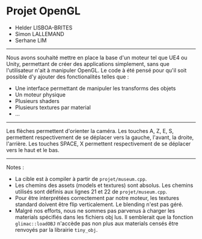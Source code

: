 # Projet OpenGL

* Helder LISBOA-BRITES
* Simon LALLEMAND
* Serhane LIM

--- 

Nous avons souhaité mettre en place la base d'un moteur tel que UE4 ou Unity, permettant de créer des applications simplement, sans que l'utilisateur n'ait à manipuler OpenGL. Le code à été pensé pour qu'il soit possible d'y ajouter des fonctionalités telles que :
* Une interface permettant de manipuler les transforms des objets
* Un moteur physique
* Plusieurs shaders
* Plusieurs textures par material
* ...

---

Les flèches permettent d'orienter la caméra.
Les touches A, Z, E, S, permettent respectivement de se déplacer vers la gauche, l'avant, la droite, l'arrière.
Les touches SPACE, X permettent respectivement de se déplacer vers le haut et le bas.

---

Notes :

* La cible est à compiler à partir de `projet/museum.cpp`.
* Les chemins des assets (models et textures) sont absolus. Les chemins utilisés sont définis aux lignes 21 et 22 de `projet/museum.cpp`.
* Pour être interprétées correctement par notre moteur, les textures standard doivent être flip verticalement. Le blending n'est pas géré.
* Malgré nos efforts, nous ne sommes pas parvenus à charger les materials spécifiés dans les fichiers obj lus. Il semblerait que la fonction `glimac::loadOBJ` n'accède pas non plus aux materials censés être renvoyés par la librairie `tiny_obj`.


